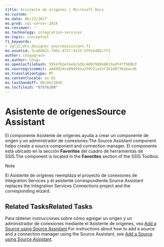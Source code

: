```yaml
---
title: Asistente de orígenes | Microsoft Docs
ms.custom: ''
ms.date: 06/13/2017
ms.prod: sql-server-2014
ms.reviewer: ''
ms.technology: integration-services
ms.topic: conceptual
f1_keywords:
- sql12.dts.designer.sourceassistant.f1
ms.assetid: 5ca9d821-7d61-4727-9133-5f9cb485c7f3
author: chugugrace
ms.author: chugu
ms.openlocfilehash: 5954782efeebcb3bc4007988b8033adf47f969b3
ms.sourcegitcommit: ad4d92dce894592a259721a1571b1d8736abacdb
ms.translationtype: MT
ms.contentlocale: es-ES
ms.lasthandoff: 08/04/2020
ms.locfileid: "87676109"
---
```

# <a name="source-assistant"></a><span data-ttu-id="70553-102">Asistente de orígenes</span><span class="sxs-lookup"><span data-stu-id="70553-102">Source Assistant</span></span>
  <span data-ttu-id="70553-103">El componente Asistente de orígenes ayuda a crear un componente de origen y un administrador de conexiones.</span><span class="sxs-lookup"><span data-stu-id="70553-103">The Source Assistant component helps create a source component and connection manager.</span></span> <span data-ttu-id="70553-104">El componente está ubicado en la sección **Favoritos** del cuadro de herramientas de SSIS.</span><span class="sxs-lookup"><span data-stu-id="70553-104">The component is located in the **Favorites** section of the SSIS Toolbox.</span></span>  
  
> [!NOTE]  
>  <span data-ttu-id="70553-105">El Asistente de orígenes reemplaza el proyecto de conexiones de Integration Services y el asistente correspondiente.</span><span class="sxs-lookup"><span data-stu-id="70553-105">Source Assistant replaces the Integration Services Connections project and the corresponding wizard.</span></span>  
  
## <a name="related-tasks"></a><span data-ttu-id="70553-106">Related Tasks</span><span class="sxs-lookup"><span data-stu-id="70553-106">Related Tasks</span></span>  
 <span data-ttu-id="70553-107">Para obtener instrucciones sobre cómo agregar un origen y un administrador de conexiones mediante el Asistente de orígenes, vea [Add a Source using Source Assistant](../add-a-source-using-source-assistant.md).</span><span class="sxs-lookup"><span data-stu-id="70553-107">For instructions about how to add a source and a connection manager using the Source Assistant, see [Add a Source using Source Assistant](../add-a-source-using-source-assistant.md).</span></span>  
  
  
